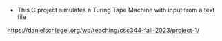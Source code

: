 - This C project simulates a Turing Tape Machine with input from a text file

https://danielschlegel.org/wp/teaching/csc344-fall-2023/project-1/
